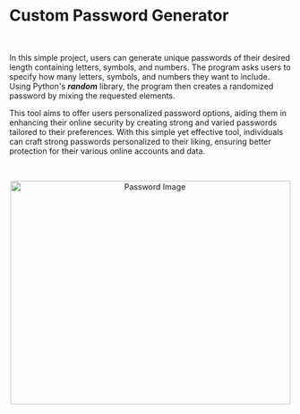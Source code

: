 <h1>Custom Password Generator</h1>


<br>

In this simple project, users can generate unique passwords of their desired length containing letters, symbols, and numbers. 
The program asks users to specify how many letters, symbols, and numbers they want to include. Using Python's **<i>random</i>** library, the program then creates a randomized password by mixing the requested elements. 

This tool aims to offer users personalized password options, aiding them in enhancing their online security by creating strong and varied passwords tailored to their preferences.
With this simple yet effective tool, individuals can craft strong passwords personalized to their liking, ensuring better protection for their various online accounts and data.

<br>



<p align="center">
  <img src="https://github.com/ver04/python_practice/assets/105990317/26dff83c-f78f-4ebb-9097-368bae590c97" alt="Password Image" width="500" height="400">
</p>
